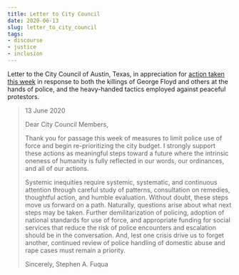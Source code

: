 ```yaml
---
title: Letter to City Council
date: 2020-06-13
slug: letter_to_city_council
tags:
- discourse
- justice
- inclusion
---
```


Letter to the City Council of Austin, Texas, in appreciation for [action taken
this
week](https://www.texastribune.org/2020/06/11/austin-police-reform-budget-cut-george-floyd-protests/)
in response to both the killings of George Floyd and others at the hands of
police, and the heavy-handed tactics employed against peaceful protestors.

> 13 June 2020
>
> Dear City Council Members,
>
> Thank you for passage this week of measures to limit police use of force and
> begin re-prioritizing the city budget. I strongly support these actions as
> meaningful steps toward a future where the intrinsic oneness of humanity is
> fully reflected in our words, our ordinances, and all of our actions.
>
> Systemic inequities require systemic, systematic, and continuous attention
> through careful study of patterns, consultation on remedies, thoughtful
> action, and humble evaluation. Without doubt, these steps move us forward on a
> path. Naturally, questions arise about what next steps may be taken. Further
> demilitarization of policing, adoption of national standards for use of force,
> and appropriate funding for social services that reduce the risk of police
> encounters and escalation should be in the conversation. And, lest one crisis
> drive us to forget another, continued review of police handling of domestic
> abuse and rape cases must remain a priority.
>
> Sincerely,
> Stephen A. Fuqua

<!-- truncate -->
